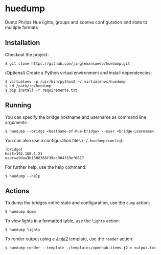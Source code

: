 # huedump

Dump Philips Hue lights, groups and scenes configuration and state to multiple formats

## Installation

Checkout the project:

```
$ git clone https://github.com/jinglemansweep/huedump.git
```

(Optional) Create a Python virtual environment and install dependencies:

```
$ virtualenv -p /usr/bin/python2 ~/.virtualenvs/huedump
$ cd /path/to/huedump
$ pip install -r requirements.txt
```

## Running

You can specify the bridge hostname and username as command line arguments:

```
$ huedump --bridge <hostname-of-hue-bridge> --user <bridge-username>
```

You can also use a configuration files (`~/.huedump/config`):

```
[bridge]
host=192.168.1.21
user=a9daa3b1388368f39ac904310ef6817
```

For further help, use the help command:

```
$ huedump --help
```

## Actions

To dump the bridges entire state and configuration, use the ```dump``` action:

```
$ huedump dump
```

To view lights in a formatted table, use the ```lights``` action:

```
$ huedump lights
```

To render output using a [Jinja2](http://jinja.pocoo.org/) template, use the ```render``` action:

```
$ huedump render --template ./templates/openhab.items.j2 > output.txt
```